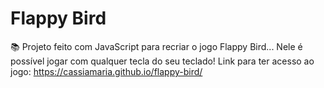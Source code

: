 #   Flappy Bird

📚 Projeto feito com JavaScript para recriar o jogo Flappy Bird... Nele é possível jogar com qualquer tecla do seu teclado!
Link para ter acesso ao jogo: https://cassiamaria.github.io/flappy-bird/
